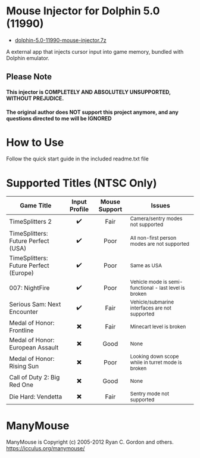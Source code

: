 # Mouse Injector for Dolphin 5.0 (11990)

* [dolphin-5.0-11990-mouse-injector.7z](https://github.com/CrashOveride95/MouseInjectorDolphin/releases/download/v0.31/dolphin-5.0-11990-mouse-injector.7z)

A external app that injects cursor input into game memory, bundled with Dolphin emulator.

## Please Note
#### This injector is COMPLETELY AND ABSOLUTELY UNSUPPORTED, WITHOUT PREJUDICE. 
#### The original author does NOT support this project anymore, and any questions directed to me will be IGNORED

# How to Use
Follow the quick start guide in the included readme.txt file

# Supported Titles (NTSC Only)
| Game Title | Input Profile | Mouse Support | Issues |
| --- | :---: | :---: | ----------- |
| TimeSplitters 2 | :heavy_check_mark: | Fair | <sup>Camera/sentry modes not supported</sub> |
| TimeSplitters: Future Perfect (USA) | :heavy_check_mark: | Poor | <sup>All non-first person modes are not supported</sub> |
| TimeSplitters: Future Perfect (Europe) | :heavy_check_mark: | Poor | <sup>Same as USA</sub> |
| 007: NightFire | :heavy_check_mark: | Poor | <sup>Vehicle mode is semi-functional - last level is broken</sub> |
| Serious Sam: Next Encounter | :heavy_check_mark: | Fair | <sup>Vehicle/submarine interfaces are not supported</sub> |
| Medal of Honor: Frontline | :heavy_multiplication_x: | Fair | <sup>Minecart level is broken</sub> |
| Medal of Honor: European Assault | :heavy_multiplication_x: | Good | <sup>None</sub> |
| Medal of Honor: Rising Sun | :heavy_multiplication_x: | Poor | <sup>Looking down scope while in turret mode is broken</sub> |
| Call of Duty 2: Big Red One | :heavy_multiplication_x: | Good | <sup>None</sub> |
| Die Hard: Vendetta | :heavy_multiplication_x: | Fair | <sup>Sentry mode not supported</sub> |

# ManyMouse

ManyMouse is Copyright (c) 2005-2012 Ryan C. Gordon and others. https://icculus.org/manymouse/
